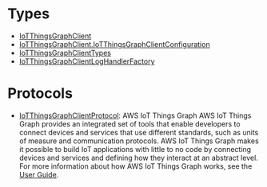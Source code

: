 # Types

  - [IoTThingsGraphClient](/aws-sdk-swift/reference/0.x/AWSIoTThingsGraph/IoTThingsGraphClient)
  - [IoTThingsGraphClient.IoTThingsGraphClientConfiguration](/aws-sdk-swift/reference/0.x/AWSIoTThingsGraph/IoTThingsGraphClient_IoTThingsGraphClientConfiguration)
  - [IoTThingsGraphClientTypes](/aws-sdk-swift/reference/0.x/AWSIoTThingsGraph/IoTThingsGraphClientTypes)
  - [IoTThingsGraphClientLogHandlerFactory](/aws-sdk-swift/reference/0.x/AWSIoTThingsGraph/IoTThingsGraphClientLogHandlerFactory)

# Protocols

  - [IoTThingsGraphClientProtocol](/aws-sdk-swift/reference/0.x/AWSIoTThingsGraph/IoTThingsGraphClientProtocol):
    AWS IoT Things Graph AWS IoT Things Graph provides an integrated set of tools that enable developers to connect devices and services that use different standards, such as units of measure and communication protocols. AWS IoT Things Graph makes it possible to build IoT applications with little to no code by connecting devices and services and defining how they interact at an abstract level. For more information about how AWS IoT Things Graph works, see the [User Guide](https://docs.aws.amazon.com/thingsgraph/latest/ug/iot-tg-whatis.html).
